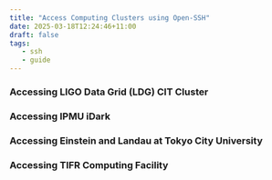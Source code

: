 ```yaml
---
title: "Access Computing Clusters using Open-SSH"
date: 2025-03-18T12:24:46+11:00
draft: false
tags:
   - ssh
   - guide
---
```



### Accessing LIGO Data Grid (LDG) CIT Cluster

### Accessing IPMU iDark

### Accessing Einstein and Landau at Tokyo City University

### Accessing TIFR Computing Facility
